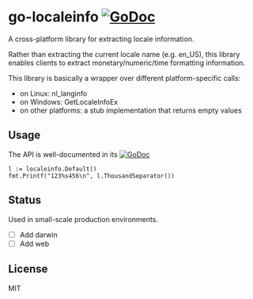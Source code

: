 # go-localeinfo [![GoDoc](https://godocs.io/github.com/delthas/go-localeinfo?status.svg)](https://godocs.io/github.com/delthas/go-localeinfo)

A cross-platform library for extracting locale information.

Rather than extracting the current locale name (e.g. en_US), this library enables clients to extract monetary/numeric/time formatting information.

This library is basically a wrapper over different platform-specific calls:
- on Linux: nl_langinfo
- on Windows: GetLocaleInfoEx
- on other platforms: a stub implementation that returns empty values

## Usage

The API is well-documented in its [![GoDoc](https://godocs.io/github.com/delthas/go-localeinfo?status.svg)](https://godocs.io/github.com/delthas/go-localeinfo)

```
l := localeinfo.Default()
fmt.Printf("123%s456\n", l.ThousandSeparator())
```

## Status

Used in small-scale production environments.

- [ ] Add darwin
- [ ] Add web

## License

MIT
